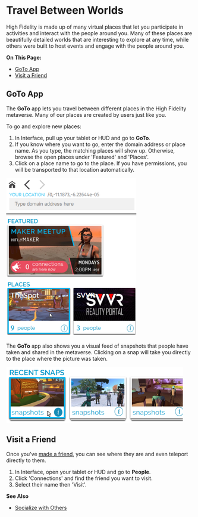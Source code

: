# Travel Between Worlds

High Fidelity is made up of many virtual places that let you participate in activities and interact with the people around you. Many of these places are beautifully detailed worlds that are interesting to explore at any time, while others were built to host events and engage with the people around you. 

**On This Page:**
* [GoTo App](#goto-app)
* [Visit a Friend](#visit-a-friend)

## GoTo App
The **GoTo** app lets you travel between different places in the High Fidelity metaverse. Many of our places are created by users just like you. 

To go and explore new places: 
1. In Interface, pull up your tablet or HUD and go to **GoTo**.
2. If you know where you want to go, enter the domain address or place name. As you type, the matching places will show up. Otherwise, browse the open places under 'Featured' and 'Places'.
3. Click on a place name to go to the place. If you have permissions, you will be transported to that location automatically.

![](images/goto-app.png)

The **GoTo** app also shows you a visual feed of snapshots that people have taken and shared in the metaverse. Clicking on a snap will take you directly to the place where the picture was taken. 

![](images/goto-snaps.png)

## Visit a Friend
Once you've [made a friend](../socialize#make-connections-and-friends), you can see where they are and even teleport directly to them. 

1. In Interface, open your tablet or HUD and go to **People**. 
2. Click 'Connections' and find the friend you want to visit. 
3. Select their name then 'Visit'.

**See Also**
+ [Socialize with Others](../socialize)